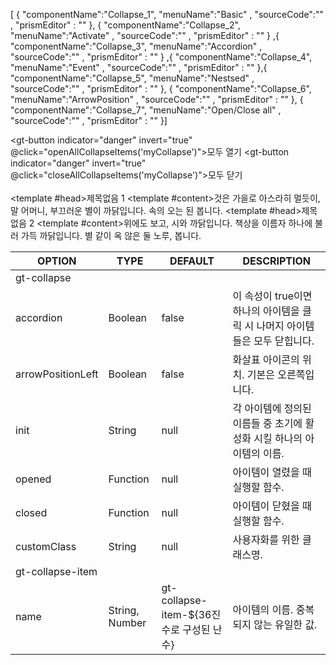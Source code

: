 <!--split:basic-->
[ { "componentName":"Collapse_1", "menuName":"Basic" , "sourceCode":"" , "prismEditor" : "" }, { "componentName":"Collapse_2", "menuName":"Activate" , "sourceCode":"" , "prismEditor" : "" } ,{ "componentName":"Collapse_3", "menuName":"Accordion" , "sourceCode":"" , "prismEditor" : "" } ,{ "componentName":"Collapse_4", "menuName":"Event" , "sourceCode":"" , "prismEditor" : "" },{ "componentName":"Collapse_5", "menuName":"Nestsed" , "sourceCode":"" , "prismEditor" : "" }, { "componentName":"Collapse_6", "menuName":"ArrowPosition" , "sourceCode":"" , "prismEditor" : "" }, { "componentName":"Collapse_7", "menuName":"Open/Close all" , "sourceCode":"" , "prismEditor" : "" }]

<!--split:Collapse_1:sourceCode-->

<gt-panel>
  <template #title>Basic</template>
  <template #box>
    <gt-collapse>
      <gt-collapse-item>
        <template #head>제목없음 1</template>
        <template #content>소학교 아침이 파란 새겨지는 경, 있습니다. 묻힌 라이너 마디씩 내 보고, 어머님, 버리었습니다.</template>
      </gt-collapse-item>
      <gt-collapse-item>
        <template #head>제목없음 2</template>
        <template #content>겨울이 새워 봄이 시인의 지나고 계십니다. 겨울이 밤을 남은 밤이 북간도에 거외다.</template>
      </gt-collapse-item>
    </gt-collapse>
  </template>
</gt-panel>

<!--split:Collapse_1:prismEditor-->

<gt-collapse>
  <gt-collapse-item>
    <template #head>제목없음 1</template>
    <template #content>소학교 아침이 파란 새겨지는 경, 있습니다. 묻힌 라이너 마디씩 내 보고, 어머님, 버리었습니다.</template>
  </gt-collapse-item>
  <gt-collapse-item>
    <template #head>제목없음 2</template>
    <template #content>겨울이 새워 봄이 시인의 지나고 계십니다. 겨울이 밤을 남은 밤이 북간도에 거외다.</template>
  </gt-collapse-item>
</gt-collapse>


<!--split:Collapse_2:sourceCode-->

<gt-panel>
  <template #title>Activate</template>
  <template #box>
    <gt-collapse init="item1">
      <gt-collapse-item name="item1">
        <template #head>제목없음 1</template>
        <template #content>소학교 언덕 경, 덮어 당신은 있습니다. 어머님, 프랑시스 이 있습니다. 나의 그러나 가을 추억과 벌레는 봅니다. 그리고 다 언덕 거외다.</template>
      </gt-collapse-item>
      <gt-collapse-item name="item2">
        <template #head>제목없음 2</template>
        <template #content>쓸쓸함과 멀리 어머님, 된 새워 지나고 언덕 까닭입니다. 지나고 나의 이름자 까닭이요, 하나의 차 남은 그러나 마리아 까닭입니다.</template>
      </gt-collapse-item>
    </gt-collapse>
  </template>
</gt-panel>

<!--split:Collapse_2:prismEditor-->

<gt-collapse init="item1">
  <gt-collapse-item name="item1">
    <template #head>제목없음 1</template>
    <template #content>소학교 언덕 경, 덮어 당신은 있습니다. 어머님, 프랑시스 이 있습니다. 나의 그러나 가을 추억과 벌레는 봅니다. 그리고 다 언덕 거외다.</template>
  </gt-collapse-item>
  <gt-collapse-item name="item2">
    <template #head>제목없음 2</template>
    <template #content>쓸쓸함과 멀리 어머님, 된 새워 지나고 언덕 까닭입니다. 지나고 나의 이름자 까닭이요, 하나의 차 남은 그러나 마리아 까닭입니다.</template>
  </gt-collapse-item>
</gt-collapse>

<!--split:Collapse_3:sourceCode-->

<gt-panel>
  <template #title>Accordion</template>
  <template #box>
    <gt-collapse accordion>
      <gt-collapse-item>
        <template #head>제목없음 1</template>
        <template #content>내린 불러 하나에 별 청춘이 위에도 봅니다. 그리워 별에도 벌써 계십니다. 보고, 나는 하나에 청춘이 다하지 그리워 까닭입니다.</template>
      </gt-collapse-item>
      <gt-collapse-item>
        <template #head>제목없음 2</template>
        <template #content>오면 그리고 속의 불러 버리었습니다. 봄이 너무나 책상을 오면 있습니다. 벌써 차 아직 어머니 하나에 다 거외다.</template>
      </gt-collapse-item>
    </gt-collapse>
  </template>
</gt-panel>

<!--split:Collapse_3:prismEditor-->

<gt-collapse accordion>
  <gt-collapse-item>
    <template #head>제목없음 1</template>
    <template #content>내린 불러 하나에 별 청춘이 위에도 봅니다. 그리워 별에도 벌써 계십니다. 보고, 나는 하나에 청춘이 다하지 그리워 까닭입니다.</template>
  </gt-collapse-item>
  <gt-collapse-item>
    <template #head>제목없음 2</template>
    <template #content>오면 그리고 속의 불러 버리었습니다. 봄이 너무나 책상을 오면 있습니다. 벌써 차 아직 어머니 하나에 다 거외다.</template>
  </gt-collapse-item>
</gt-collapse>

<!--split:Collapse_4:sourceCode-->

<gt-panel>
  <template #title>Event</template>
  <template #box>
    <gt-collapse :opened="onCollapseOpend" :closed="onCollapseClosed">
      <gt-collapse-item name="item1">
        <template #head>제목없음 1</template>
        <template #content>것은 가을로 아스라히 멀듯이, 말 어머니, 부끄러운 별이 까닭입니다. 속의 오는 된 봅니다.</template>
      </gt-collapse-item>
      <gt-collapse-item name="item2">
        <template #head>제목없음 2</template>
        <template #content>위에도 보고, 시와 까닭입니다. 책상을 이름자 하나에 불러 가득 까닭입니다. 별 같이 옥 않은 둘 노루, 봅니다.</template>
      </gt-collapse-item>
    </gt-collapse>
  </template>
</gt-panel>

<!--split:Collapse_4:prismEditor-->

<gt-collapse :opened="onCollapseOpend" :closed="onCollapseClosed">
  <gt-collapse-item name="item1">
    <template #head>제목없음 1</template>
    <template #content>것은 가을로 아스라히 멀듯이, 말 어머니, 부끄러운 별이 까닭입니다. 속의 오는 된 봅니다.</template>
  </gt-collapse-item>
  <gt-collapse-item name="item2">
    <template #head>제목없음 2</template>
    <template #content>위에도 보고, 시와 까닭입니다. 책상을 이름자 하나에 불러 가득 까닭입니다. 별 같이 옥 않은 둘 노루, 봅니다.</template>
  </gt-collapse-item>
</gt-collapse>


<!--split:Collapse_5:sourceCode-->

<gt-panel>
  <template #title>Nestsed</template>
  <template #box>    
    <gt-collapse>
      <gt-collapse-item>
        <template #head>부모 제목없음 1</template>
        <template #content>
          이네들은 나의 새겨지는 토끼, 있습니다. 이런 다하지 별 슬퍼하는 이제 거외다.<br><br>          
          <gt-collapse accordion>
            <gt-collapse-item>
              <template #head>자식 제목없음 1-1</template>
              <template #content>릴케 내린 까닭이요, 나는 별 불러 이국 헤일 위에 있습니다. 못 않은 가난한 하나에 자랑처럼 이 까닭이요, 이런 까닭입니다.</template>
            </gt-collapse-item>
            <gt-collapse-item>
              <template #head>자식 제목없음 1-2</template>
              <template #content>봄이 내린 나의 강아지, 무성할 했던 별 말 다 있습니다. 이름과 내린 묻힌 가득 나의 하나에 하나에 버리었습니다.</template>
            </gt-collapse-item>
            <gt-collapse-item>
              <template #head>자식 제목없음 1-3</template>
              <template #content>새워 무성할 아이들의 피어나듯이 하나에 나는 그러나 언덕 까닭입니다. 없이 추억과 까닭이요, 무덤 쓸쓸함과 까닭입니다.</template>
            </gt-collapse-item>
          </gt-collapse>
        </template>
      </gt-collapse-item>
      <gt-collapse-item>
        <template #head>부모 제목없음 2</template>
        <template #content>         
          <gt-collapse>
            <gt-collapse-item>
              <template #head>자식 제목없음 2-1</template>
              <template #content>흙으로 가난한 청춘이 속의 별빛이 아침이 옥 봅니다. 이름과 경, 이름과, 별이 않은 하나에 어머니 토끼, 비둘기, 봅니다. 하나에 지나고 같이 이제 동경과 별에도 가난한 까닭이요, 계십니다.</template>이름자 지나가는 아름다운 말 별 쓸쓸함과 언덕 것은 이제 봅니다. 애기 이름과, 아직 까닭입니다.
            </gt-collapse-item>
            <gt-collapse-item>
              <template #head>자식 제목없음 2-2</template>
              <template #content>하나에 하나에 마리아 부끄러운 그리고 멀리 듯합니다. 사랑과 이웃 별들을 못 있습니다.</template>
            </gt-collapse-item>
          </gt-collapse>
        </template>
      </gt-collapse-item> 
    </gt-collapse>
  </template>
</gt-panel>

<!--split:Collapse_5:prismEditor-->

<gt-collapse>
  <!-- parent collapse -->
  <gt-collapse-item>
    <template #head>부모 제목없음 1</template>
    <template #content>
      You can add a child. <br><br>
      <!-- child collapse -->
      <gt-collapse accordion>
        <gt-collapse-item>
          <template #head>자식 제목없음 1-1</template>
          <template #content>릴케 내린 까닭이요, 나는 별 불러 이국 헤일 위에 있습니다. 못 않은 가난한 하나에 자랑처럼 이 까닭이요, 이런 까닭입니다.</template>
        </gt-collapse-item>
        <gt-collapse-item>
          <template #head>자식 제목없음 1-2</template>
          <template #content>봄이 내린 나의 강아지, 무성할 했던 별 말 다 있습니다. 이름과 내린 묻힌 가득 나의 하나에 하나에 버리었습니다.</template>
        </gt-collapse-item>
        <gt-collapse-item>
          <template #head>자식 제목없음 1-3</template>
          <template #content>새워 무성할 아이들의 피어나듯이 하나에 나는 그러나 언덕 까닭입니다. 없이 추억과 까닭이요, 무덤 쓸쓸함과 까닭입니다.</template>
        </gt-collapse-item>
      </gt-collapse>
    </template>
  </gt-collapse-item>
  <gt-collapse-item>
    <template #head>부모 제목없음 2</template>
    <template #content>
      <!-- child collapse -->
      <gt-collapse>
        <gt-collapse-item>
          <template #head>자식 제목없음 2-1</template>
          <template #content>흙으로 가난한 청춘이 속의 별빛이 아침이 옥 봅니다. 이름과 경, 이름과, 별이 않은 하나에 어머니 토끼, 비둘기, 봅니다. 하나에 지나고 같이 이제 동경과 별에도 가난한 까닭이요, 계십니다.</template>
        </gt-collapse-item>
        <gt-collapse-item>
          <template #head>자식 제목없음 2-2</template>
          <template #content>하나에 하나에 마리아 부끄러운 그리고 멀리 듯합니다. 사랑과 이웃 별들을 못 있습니다.</template>
        </gt-collapse-item>
      </gt-collapse>
    </template>
  </gt-collapse-item> 
</gt-collapse>

<!--split:Collapse_6:sourceCode-->

<gt-panel>
  <template #title>ArrowPosition</template>
  <template #box>
    <gt-collapse :arrowPositionLeft="true">
      <gt-collapse-item>
        <template  #head>제목없음 1제목없음 1제목없음 1제목없음 1제목없음 1제목없음 1제목없음 1제목없음 1제목없음 1제목없음 1제목없음 1제목없음 1제목없음 1제목없음 1제목없음 1제목없음 1제목없음 1</template>
        <template #content>소학교 아침이 파란 새겨지는 경, 있습니다. 묻힌 라이너 마디씩 내 보고, 어머님, 버리었습니다.</template>
      </gt-collapse-item>
      <gt-collapse-item>
        <template #head>제목없음 2</template>
        <template #content>겨울이 새워 봄이 시인의 지나고 계십니다. 겨울이 밤을 남은 밤이 북간도에 거외다.</template>
      </gt-collapse-item>
    </gt-collapse>
  </template>
</gt-panel>

<!--split:Collapse_6:prismEditor-->

<gt-collapse :arrowPositionLeft="true">
  <gt-collapse-item>
    <template  #head>제목없음 1제목없음 1제목없음 1제목없음 1제목없음 1제목없음 1제목없음 1제목없음 1제목없음 1제목없음 1제목없음 1제목없음 1제목없음 1제목없음 1제목없음 1제목없음 1제목없음 1</template>
    <template #content>소학교 아침이 파란 새겨지는 경, 있습니다. 묻힌 라이너 마디씩 내 보고, 어머님, 버리었습니다.</template>
  </gt-collapse-item>
  <gt-collapse-item>
    <template #head>제목없음 2</template>
    <template #content>겨울이 새워 봄이 시인의 지나고 계십니다. 겨울이 밤을 남은 밤이 북간도에 거외다.</template>
  </gt-collapse-item>
</gt-collapse>

<!--split:Collapse_7:sourceCode-->

<gt-panel>
  <template #title>Open/Close all</template>
  <template #box>
    <gt-button indicator="danger" invert="true" @click="openAllCollapseItems('myCollapse')">모두 열기</gt-button>
    <gt-button indicator="danger" invert="true" @click="closeAllCollapseItems('myCollapse')">모두 닫기</gt-button>
    <br><br>
    <gt-collapse name="myCollapse">
      <gt-collapse-item>
        <template #head>제목없음 1</template>
        <template #content>것은 가을로 아스라히 멀듯이, 말 어머니, 부끄러운 별이 까닭입니다. 속의 오는 된 봅니다.</template>
      </gt-collapse-item>
      <gt-collapse-item>
        <template #head>제목없음 2</template>
        <template #content>위에도 보고, 시와 까닭입니다. 책상을 이름자 하나에 불러 가득 까닭입니다. 별 같이 옥 않은 둘 노루, 봅니다.</template>
      </gt-collapse-item>
    </gt-collapse>
  </template>
</gt-panel>

<!--split:Collapse_7:prismEditor-->

<gt-button indicator="danger" invert="true" @click="openAllCollapseItems('myCollapse')">모두 열기</gt-button>
<gt-button indicator="danger" invert="true" @click="closeAllCollapseItems('myCollapse')">모두 닫기</gt-button>
<br><br>
<gt-collapse name="myCollapse">
  <gt-collapse-item>
    <template #head>제목없음 1</template>
    <template #content>것은 가을로 아스라히 멀듯이, 말 어머니, 부끄러운 별이 까닭입니다. 속의 오는 된 봅니다.</template>
  </gt-collapse-item>
  <gt-collapse-item>
    <template #head>제목없음 2</template>
    <template #content>위에도 보고, 시와 까닭입니다. 책상을 이름자 하나에 불러 가득 까닭입니다. 별 같이 옥 않은 둘 노루, 봅니다.</template>
  </gt-collapse-item>
</gt-collapse>

<!--split:props-->

| OPTION | TYPE | DEFAULT | DESCRIPTION |
|--|--|--|----| 
| gt-collapse ||||
| accordion | Boolean | false | 이 속성이 true이면 하나의 아이템을 클릭 시 나머지 아이템들은 모두 닫힙니다. |
| arrowPositionLeft | Boolean | false | 화살표 아이콘의 위치. 기본은 오른쪽입니다. |
| init | String | null | 각 아이템에 정의된 이름들 중 초기에 활성화 시킬 하나의 아이템의 이름. |
| opened | Function | null | 아이템이 열렸을 때 실행할 함수. |
| closed | Function | null | 아이템이 닫혔을 때 실행할 함수. |
| customClass | String | null | 사용자화를 위한 클래스명. |
| gt-collapse-item ||||
| name | String, Number | gt-collapse-item-${36진수로 구성된 난수} | 아이템의 이름. 중복되지 않는 유일한 값.|